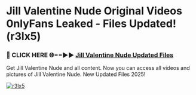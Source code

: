 # Jill Valentine Nude Original Videos 0nlyFans Leaked - Files Updated! (r3lx5)

<h3>🔴 CLICK HERE 🌐==►► <a href="https://tinyurl.com/52m3yx9h" rel="nofollow">Jill Valentine Nude Updated Files</a></h3>

Get Jill Valentine Nude and all content. Now you can access all videos and pictures of Jill Valentine Nude. New Updated Files 2025!

[![r3lx5](https://i.imgur.com/TnHtlc8.gif)](https://tinyurl.com/52m3yx9h)
